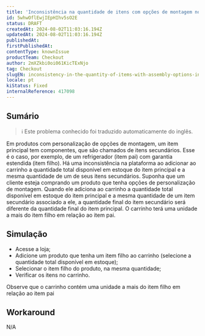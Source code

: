 ```yaml
---
title: 'Inconsistência na quantidade de itens com opções de montagem no carrinho'
id: 5whwOflEwjIEpHIhv5sO2E
status: DRAFT
createdAt: 2024-08-02T11:03:16.194Z
updatedAt: 2024-08-02T11:03:16.194Z
publishedAt: 
firstPublishedAt: 
contentType: knownIssue
productTeam: Checkout
author: 2mXZkbi0oi061KicTExNjo
tag: Checkout
slugEN: inconsistency-in-the-quantity-of-items-with-assembly-options-in-the-cart
locale: pt
kiStatus: Fixed
internalReference: 417098
---
```


## Sumário

>ℹ️ Este problema conhecido foi traduzido automaticamente do inglês.


Em produtos com personalização de opções de montagem, um item principal tem componentes, que são chamados de itens secundários. Esse é o caso, por exemplo, de um refrigerador (item pai) com garantia estendida (item filho). Há uma inconsistência na plataforma ao adicionar ao carrinho a quantidade total disponível em estoque do item principal e a mesma quantidade de um de seus itens secundários. Suponha que um cliente esteja comprando um produto que tenha opções de personalização de montagem. Quando ele adiciona ao carrinho a quantidade total disponível em estoque do item principal e a mesma quantidade de um item secundário associado a ele, a quantidade final do item secundário será diferente da quantidade final do item principal. O carrinho terá uma unidade a mais do item filho em relação ao item pai.

## Simulação



- Acesse a loja;
- Adicione um produto que tenha um item filho ao carrinho (selecione a quantidade total disponível em estoque);
- Selecionar o item filho do produto, na mesma quantidade;
- Verificar os itens no carrinho.

Observe que o carrinho contém uma unidade a mais do item filho em relação ao item pai

## Workaround


N/A




